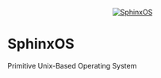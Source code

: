 <p align=center>
  <a href="https://cultofintellect.com/">
    <img alt="SphinxOS" src="https://images-ext-2.discordapp.net/external/c64xxyPmoeAl2Mk9gcwskJidbVHinCoxL32WSs5WRtc/%3Fv%3D1/https/cdn.discordapp.com/emojis/661807919087484948.png?width=300&height=300">
  </a>
  
  # SphinxOS
  Primitive Unix-Based Operating System
</p>

